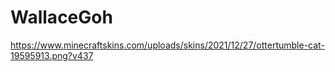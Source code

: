 # WallaceGoh
https://www.minecraftskins.com/uploads/skins/2021/12/27/ottertumble-cat-19595913.png?v437
